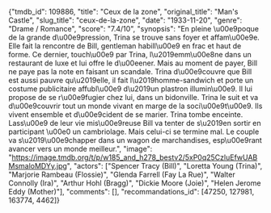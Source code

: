{"tmdb_id": 109886, "title": "Ceux de la zone", "original_title": "Man's Castle", "slug_title": "ceux-de-la-zone", "date": "1933-11-20", "genre": "Drame / Romance", "score": "7.4/10", "synopsis": "En pleine \u00e9poque de la grande d\u00e9pression, Trina se trouve sans foyer et affam\u00e9e. Elle fait la rencontre de Bill, gentleman habill\u00e9 en frac et haut de forme. Ce dernier, touch\u00e9 par Trina, l\u2019emm\u00e8ne dans un restaurant de luxe et lui offre le d\u00eener. Mais au moment de payer, Bill ne paye pas la note en faisant un scandale. Trina d\u00e9couvre que Bill est aussi pauvre qu\u2019elle, il fait l\u2019homme-sandwich et porte un costume publicitaire affubl\u00e9 d\u2019un plastron illumin\u00e9. Il lui propose de se r\u00e9fugier chez lui, dans un bidonville. Trina le suit et va d\u00e9couvrir tout un monde vivant en marge de la soci\u00e9t\u00e9. Ils vivent ensemble et d\u00e9cident de se marier. Trina tombe enceinte. Lass\u00e9 de leur vie mis\u00e9reuse Bill va tenter de s\u2019en sortir en participant \u00e0 un cambriolage. Mais celui-ci se termine mal. Le couple va s\u2019\u00e9chapper dans un wagon de marchandises, esp\u00e9rant avancer vers un monde meilleur.", "image": "https://image.tmdb.org/t/p/w185_and_h278_bestv2/5xP0q25CzluEfwUABMsmaloMDYy.jpg", "actors": ["Spencer Tracy (Bill)", "Loretta Young (Trina)", "Marjorie Rambeau (Flossie)", "Glenda Farrell (Fay La Rue)", "Walter Connolly (Ira)", "Arthur Hohl (Bragg)", "Dickie Moore (Joie)", "Helen Jerome Eddy (Mother)"], "comments": [], "recommandations_id": [47250, 127981, 163774, 4462]}